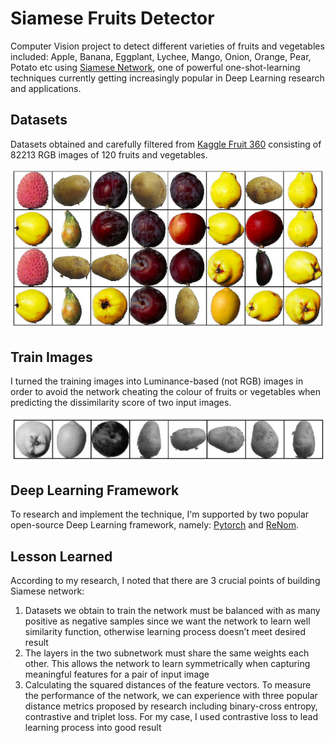 # Siamese Fruits Detector

Computer Vision project to detect different varieties of fruits and vegetables included: Apple, Banana, Eggplant, Lychee, Mango, Onion, Orange, Pear, Potato etc using [Siamese Network](https://www.cs.cmu.edu/~rsalakhu/papers/oneshot1.pdf), one of powerful one-shot-learning techniques currently getting increasingly popular in Deep Learning research and applications.

## Datasets

Datasets obtained and carefully filtered from [Kaggle Fruit 360](https://www.kaggle.com/moltean/fruits) consisting of 82213 RGB images of 120 fruits and vegetables.

![](./images/datasets_images.png)

## Train Images

I turned the training images into Luminance-based (not RGB) images in order to avoid the network cheating the colour of fruits or vegetables when predicting the dissimilarity score of two input images.

![](./images/training_images.png)

## Deep Learning Framework

To research and implement the technique, I'm supported by two popular open-source Deep Learning framework, namely: [Pytorch](https://pytorch.org/) and [ReNom](https://renom.jp).

## Lesson Learned
According to my research, I noted that there are 3 crucial points of building Siamese network:

1. Datasets we obtain to train the network must be balanced with as many positive as negative samples since we want the network to learn well similarity function, otherwise learning process doesn’t meet desired result
2. The layers in the two subnetwork must share the same weights each other. This allows the network to learn symmetrically when capturing meaningful features for a pair of input image
3. Calculating the squared distances of the feature vectors. To measure the performance of the network, we can experience with three popular distance metrics proposed by research including binary-cross entropy, contrastive and triplet loss. For my case, I used contrastive loss to lead learning process into good result
